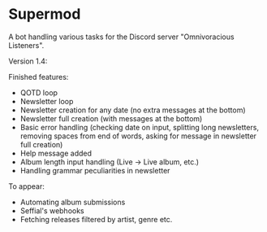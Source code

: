 # Supermod

A bot handling various tasks for the Discord server "Omnivoracious Listeners".

Version 1.4:

Finished features:
- QOTD loop
- Newsletter loop
- Newsletter creation for any date (no extra messages at the bottom)
- Newsletter full creation (with messages at the bottom)
- Basic error handling (checking date on input, splitting long newsletters, removing spaces from end of words, asking for message in 
   newsletter full creation)
- Help message added
- Album length input handling (Live -> Live album, etc.)
- Handling grammar peculiarities in newsletter

To appear:
- Automating album submissions
- Seffial's webhooks
- Fetching releases filtered by artist, genre etc.
